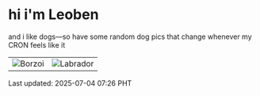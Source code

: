 # hi i'm Leoben

and i like dogs—so have some random dog pics that change whenever my CRON feels like it

|  |  |
|--------|----------|
| ![Borzoi](https://random-dog-vercel.vercel.app/api/random-borzoi?v=1751585186) | ![Labrador](https://random-dog-vercel.vercel.app/api/random-labrador?v=1751585186) |

Last updated: 2025-07-04 07:26 PHT
